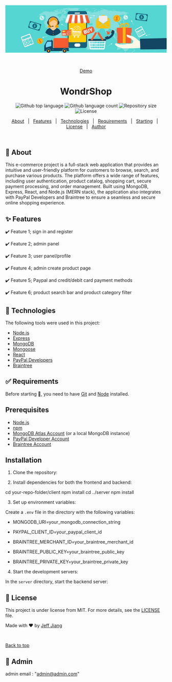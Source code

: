 <div align="center" id="top">
  <img src="./client/public/images/banner1.jpg" alt="Ecommerce App 2023" />

  &#xa0;

  <a href="https://jj-ecommerce-1.cyclic.app">Demo</a>
</div>

<h1 align="center">WondrShop</h1>

<p align="center">
  <img alt="Github top language" src="https://img.shields.io/github/languages/top/jeffjiang13/ecommerce-1?color=56BEB8">

  <img alt="Github language count" src="https://img.shields.io/github/languages/count/jeffjiang13/ecommerce-1?color=56BEB8">

  <img alt="Repository size" src="https://img.shields.io/github/repo-size/jeffjiang13/ecommerce-1?color=56BEB8">

  <img alt="License" src="https://img.shields.io/github/license/jeffjiang13/ecommerce-1?color=56BEB8">

  <!-- <img alt="Github issues" src="https://img.shields.io/github/issues/jeffjiang13/ecommerce-1?color=56BEB8" /> -->

  <!-- <img alt="Github forks" src="https://img.shields.io/github/forks/jeffjiang13/ecommerce-1?color=56BEB8" /> -->

  <!-- <img alt="Github stars" src="https://img.shields.io/github/stars/jeffjiang13/ecommerce-1?color=56BEB8" /> -->
</p>

<!-- Status -->

<!-- <h4 align="center">
	🚧  Ecommerce App 2023 🚀 Under construction...  🚧
</h4>

<hr> -->

<p align="center">
  <a href="#dart-about">About</a> &#xa0; | &#xa0;
  <a href="#sparkles-features">Features</a> &#xa0; | &#xa0;
  <a href="#rocket-technologies">Technologies</a> &#xa0; | &#xa0;
  <a href="#white_check_mark-requirements">Requirements</a> &#xa0; | &#xa0;
  <a href="#checkered_flag-starting">Starting</a> &#xa0; | &#xa0;
  <a href="#memo-license">License</a> &#xa0; | &#xa0;
  <a href="https://github.com/jeffjiang13" target="_blank">Author</a>
</p>

<br>

## :dart: About ##

This e-commerce project is a full-stack web application that provides an intuitive and user-friendly platform for customers to browse, search, and purchase various products. The platform offers a wide range of features, including user authentication, product catalog, shopping cart, secure payment processing, and order management. Built using MongoDB, Express, React, and Node.js (MERN stack), the application also integrates with PayPal Developers and Braintree to ensure a seamless and secure online shopping experience.

## :sparkles: Features ##

:heavy_check_mark: Feature 1; sign in and register

:heavy_check_mark: Feature 2; admin panel

:heavy_check_mark: Feature 3; user panel/profile

:heavy_check_mark: Feature 4; admin create product page

:heavy_check_mark: Feature 5; Paypal and credit/debit card payment methods

:heavy_check_mark: Feature 6; product search bar and product category filter


## :rocket: Technologies ##

The following tools were used in this project:


- [Node.js](https://nodejs.org/en/)
- [Express](https://expressjs.com/)
- [MongoDB](https://www.mongodb.com/)
- [Mongoose](https://mongoosejs.com/)
- [React](https://reactjs.org/)
- [PayPal Developers](https://developer.paypal.com/)
- [Braintree](https://www.braintreepayments.com/)

## :white_check_mark: Requirements ##

Before starting :checkered_flag:, you need to have [Git](https://git-scm.com) and [Node](https://nodejs.org/en/) installed.

## Prerequisites

- [Node.js](https://nodejs.org/en/)
- [npm](https://www.npmjs.com/)
- [MongoDB Atlas Account](https://www.mongodb.com/cloud/atlas) (or a local MongoDB instance)
- [PayPal Developer Account](https://developer.paypal.com/)
- [Braintree Account](https://www.braintreepayments.com/)

## Installation

1. Clone the repository:

2. Install dependencies for both the frontend and backend:

cd your-repo-folder/client
npm install
cd ../server
npm install

3. Set up environment variables:

Create a `.env` file in the directory with the following variables:

- MONGODB_URI=your_mongodb_connection_string

- PAYPAL_CLIENT_ID=your_paypal_client_id

- BRAINTREE_MERCHANT_ID=your_braintree_merchant_id

- BRAINTREE_PUBLIC_KEY=your_braintree_public_key

- BRAINTREE_PRIVATE_KEY=your_braintree_private_key

4. Start the development servers:

In the `server` directory, start the backend server:



## :memo: License ##

This project is under license from MIT. For more details, see the [LICENSE](LICENSE.md) file.


Made with :heart: by <a href="https://github.com/jeffjiang13" target="_blank">Jeff Jiang</a>

&#xa0;

<a href="#top">Back to top</a>

## :memo: Admin ##
admin email : "admin@admin.com"
